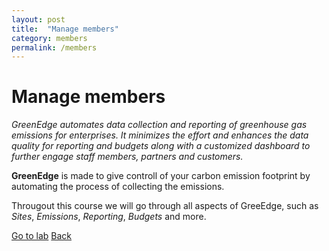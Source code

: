 ```yaml
---
layout: post
title:  "Manage members"
category: members
permalink: /members
---
```

# Manage members
*GreenEdge automates data collection and reporting of greenhouse gas emissions for enterprises. It minimizes the effort and enhances the data quality for reporting and budgets along with a customized dashboard to further engage staff members, partners and customers.*

**GreenEdge** is made to give controll of your carbon emission footprint by automating the process of collecting the emissions.

Througout this course we will go through all aspects of GreeEdge, such as *Sites*, *Emissions*, *Reporting*, *Budgets* and more.

<a class="offset-4 btn btn-success btn-lg" href="/members-lab" role="button">Go to lab</a>
<a class="btn btn-info btn-lg" href="/" role="button">Back</a>